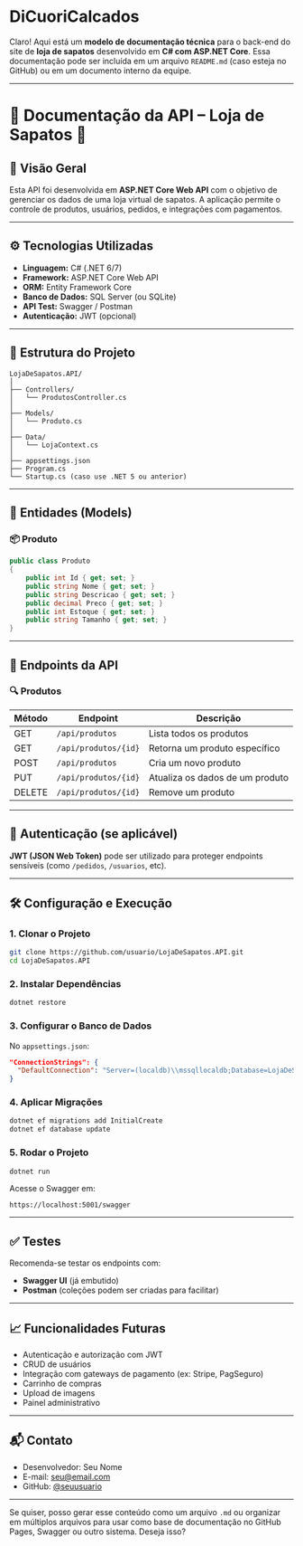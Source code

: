 # DiCuoriCalcados

Claro! Aqui está um **modelo de documentação técnica** para o back-end do site de **loja de sapatos** desenvolvido em **C# com ASP.NET Core**. Essa documentação pode ser incluída em um arquivo `README.md` (caso esteja no GitHub) ou em um documento interno da equipe.

---

# 📄 Documentação da API – Loja de Sapatos 👟

## 📌 Visão Geral

Esta API foi desenvolvida em **ASP.NET Core Web API** com o objetivo de gerenciar os dados de uma loja virtual de sapatos. A aplicação permite o controle de produtos, usuários, pedidos, e integrações com pagamentos.

---

## ⚙️ Tecnologias Utilizadas

* **Linguagem:** C# (.NET 6/7)
* **Framework:** ASP.NET Core Web API
* **ORM:** Entity Framework Core
* **Banco de Dados:** SQL Server (ou SQLite)
* **API Test:** Swagger / Postman
* **Autenticação:** JWT (opcional)

---

## 📁 Estrutura do Projeto

```
LojaDeSapatos.API/
│
├── Controllers/
│   └── ProdutosController.cs
│
├── Models/
│   └── Produto.cs
│
├── Data/
│   └── LojaContext.cs
│
├── appsettings.json
├── Program.cs
└── Startup.cs (caso use .NET 5 ou anterior)
```

---

## 🧱 Entidades (Models)

### 📦 Produto

```csharp
public class Produto
{
    public int Id { get; set; }
    public string Nome { get; set; }
    public string Descricao { get; set; }
    public decimal Preco { get; set; }
    public int Estoque { get; set; }
    public string Tamanho { get; set; }
}
```

---

## 🔌 Endpoints da API

### 🔍 Produtos

| Método | Endpoint             | Descrição                       |
| ------ | -------------------- | ------------------------------- |
| GET    | `/api/produtos`      | Lista todos os produtos         |
| GET    | `/api/produtos/{id}` | Retorna um produto específico   |
| POST   | `/api/produtos`      | Cria um novo produto            |
| PUT    | `/api/produtos/{id}` | Atualiza os dados de um produto |
| DELETE | `/api/produtos/{id}` | Remove um produto               |

---

## 🔐 Autenticação (se aplicável)

**JWT (JSON Web Token)** pode ser utilizado para proteger endpoints sensíveis (como `/pedidos`, `/usuarios`, etc).

---

## 🛠️ Configuração e Execução

### 1. Clonar o Projeto

```bash
git clone https://github.com/usuario/LojaDeSapatos.API.git
cd LojaDeSapatos.API
```

### 2. Instalar Dependências

```bash
dotnet restore
```

### 3. Configurar o Banco de Dados

No `appsettings.json`:

```json
"ConnectionStrings": {
  "DefaultConnection": "Server=(localdb)\\mssqllocaldb;Database=LojaDeSapatosDB;Trusted_Connection=True;"
}
```

### 4. Aplicar Migrações

```bash
dotnet ef migrations add InitialCreate
dotnet ef database update
```

### 5. Rodar o Projeto

```bash
dotnet run
```

Acesse o Swagger em:

```
https://localhost:5001/swagger
```

---

## ✅ Testes

Recomenda-se testar os endpoints com:

* **Swagger UI** (já embutido)
* **Postman** (coleções podem ser criadas para facilitar)

---

## 📈 Funcionalidades Futuras

* Autenticação e autorização com JWT
* CRUD de usuários
* Integração com gateways de pagamento (ex: Stripe, PagSeguro)
* Carrinho de compras
* Upload de imagens
* Painel administrativo

---

## 📬 Contato

* Desenvolvedor: Seu Nome
* E-mail: [seu@email.com](mailto:seu@email.com)
* GitHub: [@seuusuario](https://github.com/seuusuario)

---

Se quiser, posso gerar esse conteúdo como um arquivo `.md` ou organizar em múltiplos arquivos para usar como base de documentação no GitHub Pages, Swagger ou outro sistema. Deseja isso?
